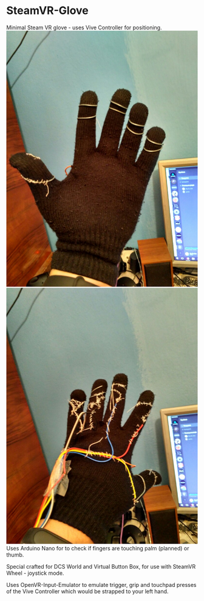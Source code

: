 # SteamVR-Glove

Minimal Steam VR glove - uses Vive Controller for positioning.
![Alt text](imgs/hand1.jpg "VRGlove")
![Alt text](imgs/hand2.jpg "VRGlove")
Uses Arduino Nano for to check if fingers are touching palm (planned) or thumb.

Special crafted for DCS World and Virtual Button Box, for use with SteamVR Wheel - joystick mode.

Uses OpenVR-Input-Emulator to emulate trigger, grip and touchpad presses of the Vive Controller which would be strapped to your left hand.




